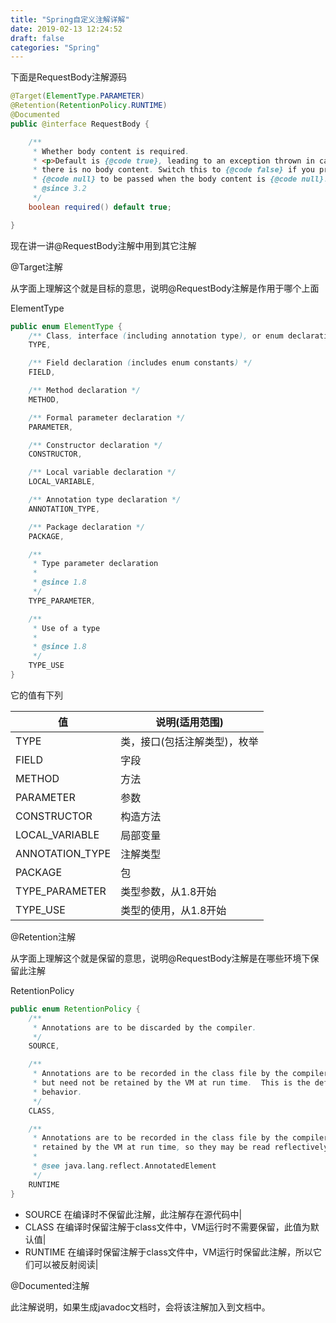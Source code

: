 ```yaml
---
title: "Spring自定义注解详解"
date: 2019-02-13 12:24:52
draft: false
categories: "Spring"
---
```


下面是RequestBody注解源码

``` java
@Target(ElementType.PARAMETER)
@Retention(RetentionPolicy.RUNTIME)
@Documented
public @interface RequestBody {

	/**
	 * Whether body content is required.
	 * <p>Default is {@code true}, leading to an exception thrown in case
	 * there is no body content. Switch this to {@code false} if you prefer
	 * {@code null} to be passed when the body content is {@code null}.
	 * @since 3.2
	 */
	boolean required() default true;

}
```
现在讲一讲@RequestBody注解中用到其它注解

@Target注解

从字面上理解这个就是目标的意思，说明@RequestBody注解是作用于哪个上面

ElementType
``` java
public enum ElementType {
    /** Class, interface (including annotation type), or enum declaration */
    TYPE,

    /** Field declaration (includes enum constants) */
    FIELD,

    /** Method declaration */
    METHOD,

    /** Formal parameter declaration */
    PARAMETER,

    /** Constructor declaration */
    CONSTRUCTOR,

    /** Local variable declaration */
    LOCAL_VARIABLE,

    /** Annotation type declaration */
    ANNOTATION_TYPE,

    /** Package declaration */
    PACKAGE,

    /**
     * Type parameter declaration
     *
     * @since 1.8
     */
    TYPE_PARAMETER,

    /**
     * Use of a type
     *
     * @since 1.8
     */
    TYPE_USE
}
```
它的值有下列

|值	|说明(适用范围)|
|---|-----------|
|TYPE|	类，接口(包括注解类型)，枚举|
|FIELD|	字段|
|METHOD|	方法|
|PARAMETER|	参数|
|CONSTRUCTOR|	构造方法|
|LOCAL_VARIABLE|	局部变量|
|ANNOTATION_TYPE|	注解类型|
|PACKAGE|	包|
|TYPE_PARAMETER|	类型参数，从1.8开始|
|TYPE_USE|	类型的使用，从1.8开始|

@Retention注解

从字面上理解这个就是保留的意思，说明@RequestBody注解是在哪些环境下保留此注解

RetentionPolicy
``` java
public enum RetentionPolicy {
    /**
     * Annotations are to be discarded by the compiler.
     */
    SOURCE,

    /**
     * Annotations are to be recorded in the class file by the compiler
     * but need not be retained by the VM at run time.  This is the default
     * behavior.
     */
    CLASS,

    /**
     * Annotations are to be recorded in the class file by the compiler and
     * retained by the VM at run time, so they may be read reflectively.
     *
     * @see java.lang.reflect.AnnotatedElement
     */
    RUNTIME
}
```


* SOURCE  在编译时不保留此注解，此注解存在源代码中|
* CLASS   在编译时保留注解于class文件中，VM运行时不需要保留，此值为默认值|
* RUNTIME 在编译时保留注解于class文件中，VM运行时保留此注解，所以它们可以被反射阅读|

@Documented注解

此注解说明，如果生成javadoc文档时，会将该注解加入到文档中。
